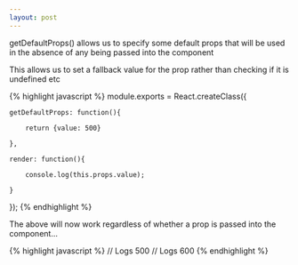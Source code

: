 ```yaml
---
layout: post
---
```


getDefaultProps() allows us to specify some default props that will be used in the absence of any being passed into the component

This allows us to set a fallback value for the prop rather than checking if it is undefined etc

{% highlight javascript %}
module.exports = React.createClass({

    getDefaultProps: function(){

        return {value: 500}

    },

    render: function(){

        console.log(this.props.value);

    }

});
{% endhighlight %}

The above will now work regardless of whether a prop is passed into the component...

{% highlight javascript %}
<Component /> // Logs 500
<Component value="600" /> // Logs 600 
{% endhighlight %}
